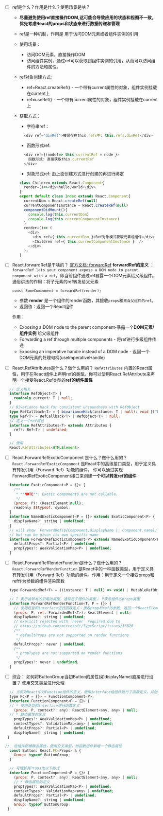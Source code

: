 - [ ] ref是什么？作用是什么？使用场景是啥？
  * **尽量避免使用ref直接操作DOM,这可能会导致应用的状态和视图不一致，优先考虑React的props和状态来进行数据传递和管理**
  * ref是一种机制，作用是 用于访问DOM元素或者组件实例的引用
  * 使用场景：
    * 访问DOM元素，直接操作DOM
    * 访问组件实例，通过ref可以获取到组件实例的引用，从而可以访问组件的方法和属性。
  * ref对象创建方式: 
    * ref=React.createRef() - 一个带有current属性的对象，组件实例挂载在current上
    * ref=useRef() - 一个带有current属性的对象，组件实例挂载在current上
  * 获取方式：
    * 字符串ref： 
    ```js
      <div ref="divRef">被保存在this.refs中: this.refs.divRef</div>
    ```

    * 函数形式ref: 
    ```js
      <div ref={(node)=> this.currentRef = node }>
        函数形式: 直接获取this.currentRef
      </div>
    ```

    * 对象形式ref: 由上面创建方式进行创建的再进行绑定
    ```js
    class Children extends React.Component{  
      render=()=><div>hello,world</div>
    }
    export default class Index extends React.Component{
      currentDom = React.createRef(null)
      currentComponentInstance = React.createRef(null)
      componentDidMount(){
        console.log(this.currentDom)
        console.log(this.currentComponentInstance)
      }
      render=()=> (
        <div>
          <div ref={ this.currentDom }>Ref对象模式获取元素或组件</div>
          <Children ref={ this.currentComponentInstance }  />
        </div>
      );
    }
    ```
  
  
  
- [ ] React.forwardRef是干啥的？
  [官方文档: forwardRef](https://zh-hans.reactjs.org/reference/react/forwardRef)
  **forwardRef的定义** ：`forwardRef lets your component expose a DOM node to parent component with a ref`，即当前组件通过ref暴露一个DOM元素给父级组件。通俗讲法的作用：将子元素的ref转发给父元素

  `const SomeComponent = forwardRef(render); `
    * 参数 **render** 是一个组件的render函数，其接收`props`和`来自父组件的ref`。
    * 返回值：返回一个React组件

  作用：
  * Exposing a DOM node to the parent component-暴露一个**DOM元素/组件实例** 给父级组件
  * Forwarding a ref through multiple components - 将ref进行多级组件传递
  * Exposing an imperative handle instead of a DOM node - 返回一个DOM元素的处理句柄(useImperativeHandle)




- [ ] React.RefAttributes是什么？做什么用的？
`RefAttributes` 内置的React属性，用于在React组件上声明ref的类型。你可以使用React.RefAttribute来声明一个接受React.Ref类型的**ref的组件属性**
```ts
  // 定义相关
  interface RefObject<T> {
    readonly current: T | null;
  }
  // Bivariance hack for consistent unsoundness with RefObject
  type RefCallback<T> = { bivarianceHack(instance: T | null): void }["bivarianceHack"];
  type Ref<T> = RefCallback<T> | RefObject<T> | null;
  // 定义一个ref属性
  interface RefAttributes<T> extends Attributes {
    ref?: Ref<T> | undefined;
  }

  // 使用
  React.RefAttributes<HTMLElement>
```



- [ ] React.ForwardRefExoticComponent 是什么？做什么用的？
  `React.ForwardRefExoticComponent` 是React中的高级接口类型，用于定义具有转发引用（Forward Ref）功能的组件， 你可以通过实现ForwardRefExoticComponent接口来创建**一个可以转发ref的组件**

```js
  interface ExoticComponent<P = {}> {
    /**
     * **NOTE**: Exotic components are not callable.
     */
    (props: P): (ReactElement|null);
    readonly $$typeof: symbol;
  }
  interface NamedExoticComponent<P = {}> extends ExoticComponent<P> {
    displayName?: string | undefined;
  }
  // will show `ForwardRef(${Component.displayName || Component.name})` in devtools by default,
  // but can be given its own specific name
  interface ForwardRefExoticComponent<P> extends NamedExoticComponent<P> {
    defaultProps?: Partial<P> | undefined;
    propTypes?: WeakValidationMap<P> | undefined;
  }
```


- [ ] React.ForwardRefRenderFunction是什么？做什么用的？
  `React.ForwardRefRenderFunction` 是React中的一种函数类型，用于定义具有转发引用（Forward Ref）功能的组件。作用：用于定义一个接受props和ref作为参数的组件渲染函数

```js
  type ForwardedRef<T> = ((instance: T | null) => void) | MutableRefObject<T | null> | null;

  // T 表示被转发的引用的类型，通常是子组件的类型； P表示组件的props类型
  interface ForwardRefRenderFunction<T, P = {}> {
    // 使用泛型和interface进行函数定义：接收prop和ref的参数，返回一个ReactElement
    (props: P, ref: ForwardedRef<T>): ReactElement | null;
    displayName?: string | undefined;
    // explicit rejected with `never` required due to
    // https://github.com/microsoft/TypeScript/issues/36826
    /**
     * defaultProps are not supported on render functions
     */
    defaultProps?: never | undefined;
    /**
     * propTypes are not supported on render functions
     */
    propTypes?: never | undefined;
  }
```

- [ ] 综合： 如何将ButtonGroup当初Button的属性(如displayName)直接进行设置？
  使用交叉类型进行处理 
```js
  // 当前为React中对Function组件的定义，使用interface给组件进行了函数定义，并创建四个静态属性
  type FC<P = {}> = FunctionComponent<P>;
  interface FunctionComponent<P = {}> {
  // * 使用泛型和interface进行函数定义
    (props: P, context?: any): ReactElement<any, any> | null;
  // * 静态属性的定义
    propTypes?: WeakValidationMap<P> | undefined;
    contextTypes?: ValidationMap<any> | undefined;
    defaultProps?: Partial<P> | undefined;
    displayName?: string | undefined;
 }

//  给组件新增静态属性，使用交叉类型，给函数组件新增一个静态属性 
  const Button: React.FC<Props> & {
    Group: typeof ButtonGroup;
  }

  // 可理解其Props为以下格式
  interface FunctionComponent<P = {}> {
    (props: P, context?: any): ReactElement<any, any> | null;
    // * 静态属性的定义
    propTypes?: WeakValidationMap<P> | undefined;
    contextTypes?: ValidationMap<any> | undefined;
    defaultProps?: Partial<P> | undefined;
    displayName?: string | undefined;
    Group: typeof ButtonGroup;
 }
```